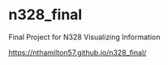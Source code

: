 # n328_final
Final Project for N328 Visualizing Information

https://nthamilton57.github.io/n328_final/
